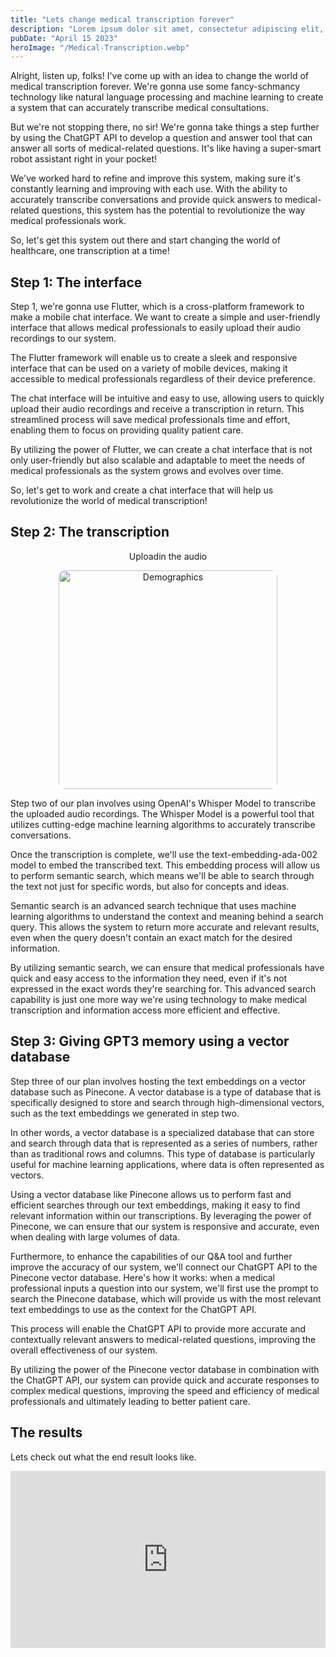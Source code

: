 ```yaml
---
title: "Lets change medical transcription forever"
description: "Lorem ipsum dolor sit amet, consectetur adipiscing elit, sed do eiusmod tempor incididunt ut labore et dolore magna aliqua."
pubDate: "April 15 2023"
heroImage: "/Medical-Transcription.webp"
---
```


Alright, listen up, folks! I've come up with an idea to change the world of medical transcription forever. We're gonna use some fancy-schmancy technology like natural language processing and machine learning to create a system that can accurately transcribe medical consultations.

But we're not stopping there, no sir! We're gonna take things a step further by using the ChatGPT API to develop a question and answer tool that can answer all sorts of medical-related questions. It's like having a super-smart robot assistant right in your pocket!

We've worked hard to refine and improve this system, making sure it's constantly learning and improving with each use. With the ability to accurately transcribe conversations and provide quick answers to medical-related questions, this system has the potential to revolutionize the way medical professionals work.

So, let's get this system out there and start changing the world of healthcare, one transcription at a time!

## Step 1: The interface 


Step 1, we're gonna use Flutter, which is a cross-platform framework to make a mobile chat interface. We want to create a simple and user-friendly interface that allows medical professionals to easily upload their audio recordings to our system.

The Flutter framework will enable us to create a sleek and responsive interface that can be used on a variety of mobile devices, making it accessible to medical professionals regardless of their device preference.

The chat interface will be intuitive and easy to use, allowing users to quickly upload their audio recordings and receive a transcription in return. This streamlined process will save medical professionals time and effort, enabling them to focus on providing quality patient care.

By utilizing the power of Flutter, we can create a chat interface that is not only user-friendly but also scalable and adaptable to meet the needs of medical professionals as the system grows and evolves over time.

So, let's get to work and create a chat interface that will help us revolutionize the world of medical transcription!






## Step 2: The transcription

<p align="center">
Uploadin the audio


<p align="center"><img src="https://i.ibb.co/P1rMxPt/intro1.png" alt="Demographics" width="350px" style="border-radius: 10px"/></p>

Step two of our plan involves using OpenAI's Whisper Model to transcribe the uploaded audio recordings. The Whisper Model is a powerful tool that utilizes cutting-edge machine learning algorithms to accurately transcribe conversations.

Once the transcription is complete, we'll use the text-embedding-ada-002 model to embed the transcribed text. This embedding process will allow us to perform semantic search, which means we'll be able to search through the text not just for specific words, but also for concepts and ideas.

Semantic search is an advanced search technique that uses machine learning algorithms to understand the context and meaning behind a search query. This allows the system to return more accurate and relevant results, even when the query doesn't contain an exact match for the desired information.

By utilizing semantic search, we can ensure that medical professionals have quick and easy access to the information they need, even if it's not expressed in the exact words they're searching for. This advanced search capability is just one more way we're using technology to make medical transcription and information access more efficient and effective.

## Step 3: Giving GPT3 memory using a vector database

Step three of our plan involves hosting the text embeddings on a vector database such as Pinecone. A vector database is a type of database that is specifically designed to store and search through high-dimensional vectors, such as the text embeddings we generated in step two.

In other words, a vector database is a specialized database that can store and search through data that is represented as a series of numbers, rather than as traditional rows and columns. This type of database is particularly useful for machine learning applications, where data is often represented as vectors.

Using a vector database like Pinecone allows us to perform fast and efficient searches through our text embeddings, making it easy to find relevant information within our transcriptions. By leveraging the power of Pinecone, we can ensure that our system is responsive and accurate, even when dealing with large volumes of data.

Furthermore, to enhance the capabilities of our Q&A tool and further improve the accuracy of our system, we'll connect our ChatGPT API to the Pinecone vector database. Here's how it works: when a medical professional inputs a question into our system, we'll first use the prompt to search the Pinecone database, which will provide us with the most relevant text embeddings to use as the context for the ChatGPT API.

This process will enable the ChatGPT API to provide more accurate and contextually relevant answers to medical-related questions, improving the overall effectiveness of our system.

By utilizing the power of the Pinecone vector database in combination with the ChatGPT API, our system can provide quick and accurate responses to complex medical questions, improving the speed and efficiency of medical professionals and ultimately leading to better patient care.

## The results

Lets check out what the end result looks like.

<style>
        .responsive-iframe {
            position: relative;
            overflow: hidden;
            width: 100%;
            padding-top: 56.25%; /* 16:9 Aspect Ratio (divide 9 by 16 = 0.5625) */
        }

        .responsive-iframe iframe {
            position: absolute;
            top: 0;
            left: 0;
            width: 100%;
            height: 100%;
            border: 0;
        }

</style>

<p align="center">

<div class="responsive-iframe">
    <iframe src="https://streamable.com/e/79jvxi" width="560" height="998" frameborder="0" allowfullscreen></iframe>
</div>
